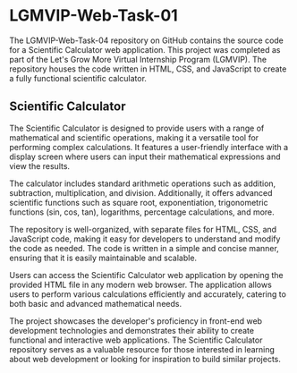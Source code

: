 # LGMVIP-Web-Task-01

The LGMVIP-Web-Task-04 repository on GitHub contains the source code for a Scientific Calculator web application. This project was completed as part of the Let's Grow More Virtual Internship Program (LGMVIP). The repository houses the code written in HTML, CSS, and JavaScript to create a fully functional scientific calculator.

## Scientific Calculator

The Scientific Calculator is designed to provide users with a range of mathematical and scientific operations, making it a versatile tool for performing complex calculations. It features a user-friendly interface with a display screen where users can input their mathematical expressions and view the results.

The calculator includes standard arithmetic operations such as addition, subtraction, multiplication, and division. Additionally, it offers advanced scientific functions such as square root, exponentiation, trigonometric functions (sin, cos, tan), logarithms, percentage calculations, and more.

The repository is well-organized, with separate files for HTML, CSS, and JavaScript code, making it easy for developers to understand and modify the code as needed. The code is written in a simple and concise manner, ensuring that it is easily maintainable and scalable.

Users can access the Scientific Calculator web application by opening the provided HTML file in any modern web browser. The application allows users to perform various calculations efficiently and accurately, catering to both basic and advanced mathematical needs.

The project showcases the developer's proficiency in front-end web development technologies and demonstrates their ability to create functional and interactive web applications. The Scientific Calculator repository serves as a valuable resource for those interested in learning about web development or looking for inspiration to build similar projects.
